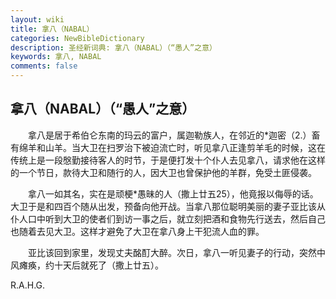 ```yaml
---
layout: wiki
title: 拿八（NABAL）
categories: NewBibleDictionary
description: 圣经新词典: 拿八（NABAL）（“愚人”之意）
keywords: 拿八, NABAL
comments: false
---
```


## 拿八（NABAL）（“愚人”之意）

　　拿八是居于希伯仑东南的玛云的富户，属迦勒族人，在邻近的*迦密（2.）畜有绵羊和山羊。当大卫在扫罗治下被迫流亡时，听见拿八正逢剪羊毛的时候，这在传统上是一段慇勤接待客人的时节，于是便打发十个仆人去见拿八，请求他在这样的一个节日，款待大卫和随行的人，因大卫也曾保护他的羊群，免受土匪侵袭。

　　拿八一如其名，实在是顽梗*愚昧的人（撒上廿五25），他竟报以侮辱的话。大卫于是和四百个随从出发，预备向他开战。当拿八那位聪明美丽的妻子亚比该从仆人口中听到大卫的使者们到访一事之后，就立刻把酒和食物先行送去，然后自己也随着去见大卫。这样才避免了大卫在拿八身上干犯流人血的罪。

　　亚比该回到家里，发现丈夫酩酊大醉。次日，拿八一听见妻子的行动，突然中风瘫痪，约十天后就死了（撒上廿五）。

R.A.H.G.








